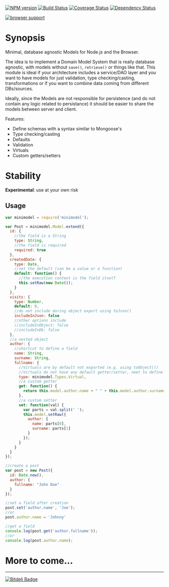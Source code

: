 [![NPM version](https://badge.fury.io/js/minimodel.png)](http://badge.fury.io/js/minimodel)
[![Build Status](https://travis-ci.org/mariocasciaro/minimodel.png)](https://travis-ci.org/mariocasciaro/minimodel)
[![Coverage Status](https://coveralls.io/repos/mariocasciaro/minimodel/badge.png)](https://coveralls.io/r/mariocasciaro/minimodel)
[![Dependency Status](https://gemnasium.com/mariocasciaro/minimodel.png)](https://gemnasium.com/mariocasciaro/minimodel)

[![browser support](https://ci.testling.com/mariocasciaro/minimodel.png)](http://ci.testling.com/mariocasciaro/minimodel)

# Synopsis

Minimal, database agnostic Models for Node.js and the Browser. 

The idea is to implement a Domain Model System that is really database agnostic, 
with models without `save()`, `retrieve()` or things like that.
This module is ideal if your architecture includes a service/DAO layer and you want to have models for just validation, 
type checking/casting, transformations or if you want to combine data coming from different DBs/sources.

Ideally, since the Models are not responsible for persistence (and do not contain any logic related to persistance)
 it should be easier to share the models between server and client.

Features:
  * Define schemas with a syntax similar to Mongoose's
  * Type checking/casting
  * Defaults
  * Validation
  * Virtuals
  * Custom getters/setters

# Stability

**Experimental**: use at your own risk

## Usage

```javascript
var minimodel = require('minimodel');

var Post = minimodel.Model.extend({
  id: {
    //the field is a String
    type: String,
    //the field is required
    required: true
  },
  createdDate: {
    type: Date,
    //set the default (can be a value or a function)
    default: function() {
      //the execution context is the field itself
      this.setRaw(new Date());
    }
  },
  visits: {
    type: Number,
    default: 0,
    //do not include during object export using toJson()
    includeInJson: false
    //other options include
    //includeInObject: false
    //includeInDb: false
  },
  //a nested object
  author: {
    //shortcut to define a field
    name: String,
    surname: String,
    fullname: {
      //Virtuals are by default not exported (e.g. using toObject())
      //Virtuals do not have any default getter/setter, neet to define them explicitly
      type: minimodel.Types.Virtual,
      //a custom getter
      get: function() {
        return this.model.author.name + " " + this.model.author.surname;
      },
      //a custom setter
      set: function(val) {
        var parts = val.split(' ');
        this.model.setRaw({
          author: {
            name: parts[0],
            surname: parts[1]
          }
        });
      }
    }
  }
});

//create a post
var post = new Post({
  id: Date.now(),
  author: {
    fullname: "John Doe"
  }
});

//set a field after creation
post.set('author.name', 'Joe');
//or
post.author.name = 'Johnny'

//get a field
console.log(post.get('author.fullname'));
//or
console.log(post.author.name);

```

# More to come...

---
[![Bitdeli Badge](https://d2weczhvl823v0.cloudfront.net/mariocasciaro/minimodel/trend.png)](https://bitdeli.com/free "Bitdeli Badge")
